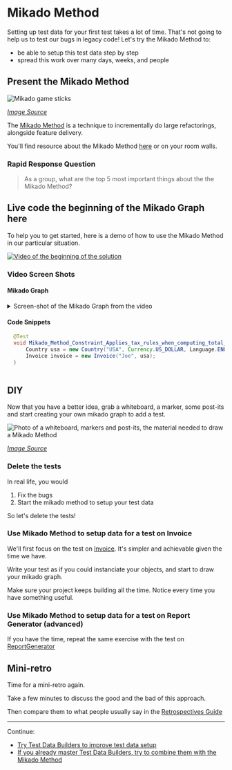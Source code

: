 # Mikado Method

Setting up test data for your first test takes a lot of time.
That's not going to help us to test our bugs in legacy code!
Let's try the Mikado Method to:
- be able to setup this test data step by step
- spread this work over many days, weeks, and people

## Present the Mikado Method

![Mikado game sticks](images/mikado-sticks.jpg)

*[Image Source](https://pixabay.com/photos/mikado-play-puzzle-skill-colorful-1743593/)*

The [Mikado Method](./references/The_Mikado_Method.md) is a technique to
incrementally do large refactorings, alongside feature delivery.

You'll find resource about the Mikado Method 
[here](./references/The_Mikado_Method.md) or on your room walls.

### Rapid Response Question

> As a group, what are the top 5 most important things about the the Mikado
> Method?

## Live code the beginning of the Mikado Graph here

To help you to get started, here is a demo of how to use the Mikado Method in
our particular situation.

[![Video of the beginning of the solution](./images/Testing%20legacy%20code%20with%20Mikado%20Method%20and%20Test%20Data%20Builders%20-%20YouTube.jpg)](https://www.youtube.com/watch?v=losyrW6g0JY&feature=youtu.be)

### Video Screen Shots 

#### Mikado Graph

<details>
  <summary  markdown='span'>
  Screen-shot of the Mikado Graph from the video
  </summary>
  <img src="./images/MikadoMethodScreenshot.png.PNG" alt="Mikado Graph" />
</details>

#### Code Snippets 

  ```java
    @Test
    void Mikado_Method_Constraint_Applies_tax_rules_when_computing_total_amount() {
        Country usa = new Country("USA", Currency.US_DOLLAR, Language.ENGLISH);
        Invoice invoice = new Invoice("Joe", usa);
    }
    
  ```

## DIY

Now that you have a better idea, grab a whiteboard, a marker, some post-its and
start creating your own mikado graph to add a test.

![Photo of a whiteboard, markers and post-its, the material needed to draw a Mikado Method](./images/workshop-material.jpg)

*[Image Source](https://pixabay.com/photos/workshop-pens-post-it-note-2209239/)*

### Delete the tests

In real life, you would

1. Fix the bugs
2. Start the mikado method to setup your test data

So let's delete the tests!

### Use Mikado Method to setup data for a test on Invoice

We'll first focus on the test on [Invoice](../java/src/main/java/com/murex/tbw/purchase/Invoice.java). It's simpler
and achievable given the time we have.

Write your test as if you could instanciate your objects, and start to draw your mikado graph.

Make sure your project keeps building all the time. Notice every time you have something useful.

### Use Mikado Method to setup data for a test on Report Generator (advanced)

If you have the time, repeat the same exercise with the test on [ReportGenerator](../java/src/main/java/com/murex/tbw/report/ReportGenerator.java)

## Mini-retro

Time for a mini-retro again.

Take a few minutes to discuss the good and the bad of this approach.

Then compare them to what people usually say in
the [Retrospectives Guide](./Retrospectives_Guide.md)

----
Continue:
- [Try Test Data Builders to improve test data setup](./3_Building_Test_Data.md)
- [If you already master Test Data Builders, try to combine them with the Mikado Method](./5_Mikado_Method_plus_Test_Data_Builders.md)
